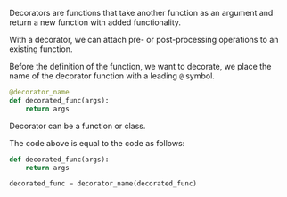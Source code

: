 Decorators are functions that take another function as an argument and return a new function with added functionality.

With a decorator, we can attach pre- or post-processing operations to an existing function.

Before the definition of the function, we want to decorate, we place the name of the decorator function with a leading `@` symbol.

```Python
@decorator_name
def decorated_func(args):
	return args
```

Decorator can be a function or class.

The code above is equal to the code as follows:

```Python
def decorated_func(args):
	return args

decorated_func = decorator_name(decorated_func)
```
